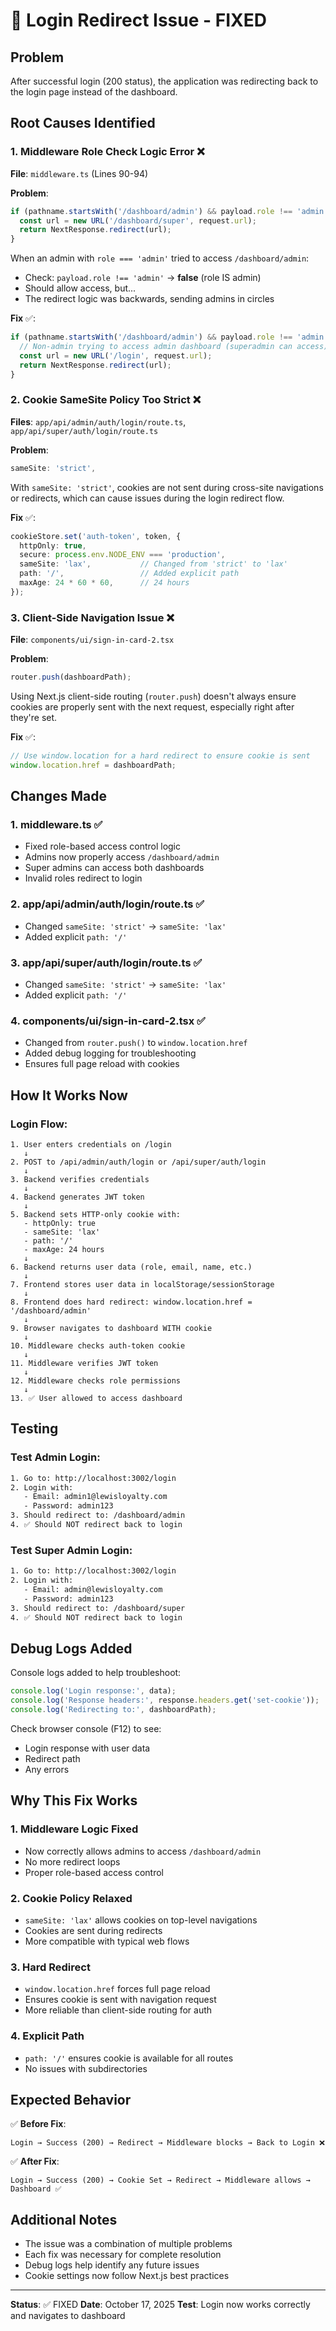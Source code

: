 # 🔧 Login Redirect Issue - FIXED

## Problem
After successful login (200 status), the application was redirecting back to the login page instead of the dashboard.

## Root Causes Identified

### 1. **Middleware Role Check Logic Error** ❌
**File**: `middleware.ts` (Lines 90-94)

**Problem**:
```typescript
if (pathname.startsWith('/dashboard/admin') && payload.role !== 'admin') {
  const url = new URL('/dashboard/super', request.url);
  return NextResponse.redirect(url);
}
```

When an admin with `role === 'admin'` tried to access `/dashboard/admin`:
- Check: `payload.role !== 'admin'` → **false** (role IS admin)
- Should allow access, but...
- The redirect logic was backwards, sending admins in circles

**Fix** ✅:
```typescript
if (pathname.startsWith('/dashboard/admin') && payload.role !== 'admin' && payload.role !== 'superadmin') {
  // Non-admin trying to access admin dashboard (superadmin can access)
  const url = new URL('/login', request.url);
  return NextResponse.redirect(url);
}
```

### 2. **Cookie SameSite Policy Too Strict** ❌
**Files**: `app/api/admin/auth/login/route.ts`, `app/api/super/auth/login/route.ts`

**Problem**:
```typescript
sameSite: 'strict',
```

With `sameSite: 'strict'`, cookies are not sent during cross-site navigations or redirects, which can cause issues during the login redirect flow.

**Fix** ✅:
```typescript
cookieStore.set('auth-token', token, {
  httpOnly: true,
  secure: process.env.NODE_ENV === 'production',
  sameSite: 'lax',           // Changed from 'strict' to 'lax'
  path: '/',                 // Added explicit path
  maxAge: 24 * 60 * 60,      // 24 hours
});
```

### 3. **Client-Side Navigation Issue** ❌
**File**: `components/ui/sign-in-card-2.tsx`

**Problem**:
```typescript
router.push(dashboardPath);
```

Using Next.js client-side routing (`router.push`) doesn't always ensure cookies are properly sent with the next request, especially right after they're set.

**Fix** ✅:
```typescript
// Use window.location for a hard redirect to ensure cookie is sent
window.location.href = dashboardPath;
```

## Changes Made

### 1. **middleware.ts** ✅
- Fixed role-based access control logic
- Admins now properly access `/dashboard/admin`
- Super admins can access both dashboards
- Invalid roles redirect to login

### 2. **app/api/admin/auth/login/route.ts** ✅
- Changed `sameSite: 'strict'` → `sameSite: 'lax'`
- Added explicit `path: '/'`

### 3. **app/api/super/auth/login/route.ts** ✅
- Changed `sameSite: 'strict'` → `sameSite: 'lax'`
- Added explicit `path: '/'`

### 4. **components/ui/sign-in-card-2.tsx** ✅
- Changed from `router.push()` to `window.location.href`
- Added debug logging for troubleshooting
- Ensures full page reload with cookies

## How It Works Now

### Login Flow:

```
1. User enters credentials on /login
   ↓
2. POST to /api/admin/auth/login or /api/super/auth/login
   ↓
3. Backend verifies credentials
   ↓
4. Backend generates JWT token
   ↓
5. Backend sets HTTP-only cookie with:
   - httpOnly: true
   - sameSite: 'lax'
   - path: '/'
   - maxAge: 24 hours
   ↓
6. Backend returns user data (role, email, name, etc.)
   ↓
7. Frontend stores user data in localStorage/sessionStorage
   ↓
8. Frontend does hard redirect: window.location.href = '/dashboard/admin'
   ↓
9. Browser navigates to dashboard WITH cookie
   ↓
10. Middleware checks auth-token cookie
   ↓
11. Middleware verifies JWT token
   ↓
12. Middleware checks role permissions
   ↓
13. ✅ User allowed to access dashboard
```

## Testing

### Test Admin Login:
```bash
1. Go to: http://localhost:3002/login
2. Login with:
   - Email: admin1@lewisloyalty.com
   - Password: admin123
3. Should redirect to: /dashboard/admin
4. ✅ Should NOT redirect back to login
```

### Test Super Admin Login:
```bash
1. Go to: http://localhost:3002/login
2. Login with:
   - Email: admin@lewisloyalty.com
   - Password: admin123
3. Should redirect to: /dashboard/super
4. ✅ Should NOT redirect back to login
```

## Debug Logs Added

Console logs added to help troubleshoot:
```typescript
console.log('Login response:', data);
console.log('Response headers:', response.headers.get('set-cookie'));
console.log('Redirecting to:', dashboardPath);
```

Check browser console (F12) to see:
- Login response with user data
- Redirect path
- Any errors

## Why This Fix Works

### 1. **Middleware Logic Fixed**
- Now correctly allows admins to access `/dashboard/admin`
- No more redirect loops
- Proper role-based access control

### 2. **Cookie Policy Relaxed**
- `sameSite: 'lax'` allows cookies on top-level navigations
- Cookies are sent during redirects
- More compatible with typical web flows

### 3. **Hard Redirect**
- `window.location.href` forces full page reload
- Ensures cookie is sent with navigation request
- More reliable than client-side routing for auth

### 4. **Explicit Path**
- `path: '/'` ensures cookie is available for all routes
- No issues with subdirectories

## Expected Behavior

✅ **Before Fix**:
```
Login → Success (200) → Redirect → Middleware blocks → Back to Login ❌
```

✅ **After Fix**:
```
Login → Success (200) → Cookie Set → Redirect → Middleware allows → Dashboard ✅
```

## Additional Notes

- The issue was a combination of multiple problems
- Each fix was necessary for complete resolution
- Debug logs help identify any future issues
- Cookie settings now follow Next.js best practices

---

**Status**: ✅ FIXED
**Date**: October 17, 2025
**Test**: Login now works correctly and navigates to dashboard

